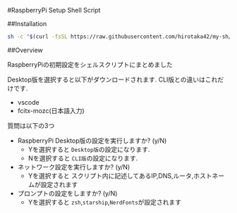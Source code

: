#RaspberryPi Setup Shell Script

##Installation

```bash
sh -c "$(curl -fsSL https://raw.githubusercontent.com/hirotaka42/my-sh/main/setup-shell/install.sh)"
```


##Overview

RaspberryPiの初期設定をシェルスクリプトにまとめました

Desktop版を選択すると以下がダウンロードされます.
CLI版との違いはこれだけです.

- vscode
- fcitx-mozc(日本語入力)


質問は以下の3つ

- RaspberryPi Desktop版の設定を実行しますか? (y/N)
    - Yを選択すると `Desktop版`の設定になります. 
    - Nを選択すると `CLI版`の設定になります. 
- ネットワーク設定を実行しますか? (y/N)
    - Yを選択すると スクリプト内に記述してあるIP,DNS,ルータ,ホストネームが設定されます
- プロンプトの設定をしますか? (y/N)
    - Yを選択すると `zsh`,`starship`,`NerdFonts`が設定されます